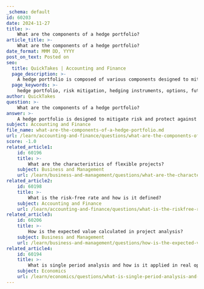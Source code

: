 ```yaml
---
_schema: default
id: 60203
date: 2024-11-27
title: >-
    What are the components of a hedge portfolio?
article_title: >-
    What are the components of a hedge portfolio?
date_format: MMM DD, YYYY
post_on_text: Posted on
seo:
  title: QuickTakes | Accounting and Finance
  page_description: >-
    A hedge portfolio is composed of various components designed to mitigate investment risks, including hedging instruments like options and futures, long and short positions, diversification strategies, and effective risk management techniques.
  page_keywords: >-
    hedge portfolio, risk mitigation, hedging instruments, options, futures contracts, swaps, long positions, short positions, diversification, risk management, proxy hedges, pairs trading, event-driven strategies, cost considerations
author: QuickTakes
question: >-
    What are the components of a hedge portfolio?
answer: >-
    A hedge portfolio is designed to mitigate risk and protect against potential losses in an investment portfolio. The components of a hedge portfolio typically include various instruments and strategies that serve to offset risks associated with market fluctuations. Here are the key components:\n\n1. **Hedging Instruments**: These are financial instruments used to reduce risk. Common hedging instruments include:\n   - **Options**: Provide the right, but not the obligation, to buy or sell an asset at a predetermined price, allowing for flexibility in managing downside risk.\n   - **Futures Contracts**: Agreements to buy or sell an asset at a future date at a predetermined price, often used to hedge against commodity price volatility.\n   - **Swaps**: Contracts in which two parties exchange cash flows or other financial instruments, often used to manage interest rate or currency risk.\n\n2. **Long and Short Positions**: A hedge portfolio often employs a combination of long and short positions. Long positions involve buying assets expected to increase in value, while short positions involve selling assets expected to decrease in value. This strategy helps offset potential losses in one area with gains in another.\n\n3. **Diversification**: A well-constructed hedge portfolio diversifies across different asset classes, regions, and investment styles. This reduces the overall risk by ensuring that not all investments are affected by the same market movements.\n\n4. **Risk Management Techniques**: Advanced mathematical models and risk management strategies are employed to monitor and manage risk exposure. This includes assessing the correlation between different assets and adjusting the portfolio accordingly.\n\n5. **Proxy Hedges**: These are alternative hedging strategies that may not directly correlate with the underlying asset but can provide similar protective benefits. For example, using high-quality government bonds as a hedge against equity market downturns.\n\n6. **Hedging Strategies**: Various strategies can be employed, such as:\n   - **Pairs Trading**: Taking a long position in one asset while simultaneously taking a short position in a related asset to exploit price discrepancies.\n   - **Event-Driven Strategies**: Investing based on anticipated events (like mergers or acquisitions) that can affect asset prices.\n\n7. **Cost Considerations**: Hedging typically involves costs, such as option premiums or management fees, which can impact the overall return of the portfolio. Therefore, careful consideration of these costs is essential in the construction of a hedge portfolio.\n\nIn summary, a hedge portfolio is composed of a mix of hedging instruments, long and short positions, diversification strategies, and risk management techniques aimed at reducing potential losses while maintaining a balanced investment approach.
subject: Accounting and Finance
file_name: what-are-the-components-of-a-hedge-portfolio.md
url: /learn/accounting-and-finance/questions/what-are-the-components-of-a-hedge-portfolio
score: -1.0
related_article1:
    id: 60196
    title: >-
        What are the characteristics of flexible projects?
    subject: Business and Management
    url: /learn/business-and-management/questions/what-are-the-characteristics-of-flexible-projects
related_article2:
    id: 60198
    title: >-
        What is the risk-free rate and how is it defined?
    subject: Accounting and Finance
    url: /learn/accounting-and-finance/questions/what-is-the-riskfree-rate-and-how-is-it-defined
related_article3:
    id: 60206
    title: >-
        How is the expected value calculated in project analysis?
    subject: Business and Management
    url: /learn/business-and-management/questions/how-is-the-expected-value-calculated-in-project-analysis
related_article4:
    id: 60194
    title: >-
        What is single period analysis and how is it applied in real options?
    subject: Economics
    url: /learn/economics/questions/what-is-single-period-analysis-and-how-is-it-applied-in-real-options
---
```


&nbsp;